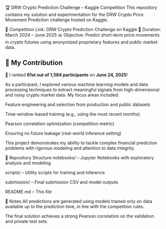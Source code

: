 
🏆 DRW Crypto Prediction Challenge – Kaggle Competition
This repository contains my solution and experimentation for the DRW Crypto Price Movement Prediction challenge hosted on Kaggle.

🔗 Competition Link: DRW Crypto Prediction Challenge on Kaggle
📅 Duration: March 2024 – June 2025
📊 Objective: Predict short-term price movements in crypto futures using anonymized proprietary features and public market data.


## 🧠 My Contribution

🎉 I ranked **61st out of 1,584 participants** on **June 24, 2025**!

As a participant, I explored various machine learning models and data processing techniques to extract meaningful signals from high-dimensional and noisy crypto market data. My focus areas included:

Feature engineering and selection from production and public datasets

Time-window-based training (e.g., using the most recent months)

Pearson correlation optimization (competition metric)

Ensuring no future leakage (real-world inference setting)

This project demonstrates my ability to tackle complex financial prediction problems with rigorous modeling and attention to data integrity.

📁 Repository Structure
notebooks/ – Jupyter Notebooks with exploratory analysis and modeling

scripts/ – Utility scripts for training and inference

submission/ – Final submission CSV and model outputs

README.md – This file

📌 Notes
All predictions are generated using models trained only on data available up to the prediction time, in line with the competition rules.

The final solution achieves a strong Pearson correlation on the validation and private test sets.

